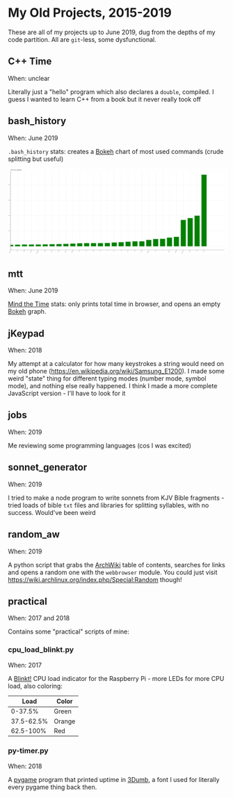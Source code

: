 # My Old Projects, 2015-2019

These are all of my projects up to June 2019, dug from the depths of my code partition. All are `git`-less, some dysfunctional.

## C++ Time

When: unclear

Literally just a "hello" program which also declares a `double`, compiled. I guess I wanted to learn C++ from a book but it never really took off

## bash_history

When: June 2019

`.bash_history` stats: creates a [Bokeh](https://bokeh.org/) chart of most used commands (crude splitting but useful)

![bash_history.png](bash_history.png)

## mtt

When: June 2019

[Mind the Time](https://addons.mozilla.org/en-US/firefox/addon/mind-the-time/) stats: only prints total time in browser, and opens an empty [Bokeh](https://bokeh.org/) graph.

## jKeypad

When: 2018

My attempt at a calculator for how many keystrokes a string would need on my old phone (https://en.wikipedia.org/wiki/Samsung_E1200). I made some weird "state" thing for different typing modes (number mode, symbol mode), and nothing else really happened. I think I made a more complete JavaScript version - I'll have to look for it

## jobs

When: 2019

Me reviewing some programming languages (cos I was excited)

## sonnet_generator

When: 2019

I tried to make a node program to write sonnets from KJV Bible fragments - tried loads of bible `txt` files and libraries for splitting syllables, with no success. Would've been weird

## random_aw

When: 2019

A python script that grabs the [ArchWiki](https://wiki.archlinux.org/) table of contents, searches for links and opens a random one with the `webbrowser` module. You could just visit https://wiki.archlinux.org/index.php/Special:Random though!

## practical

When: 2017 and 2018

Contains some "practical" scripts of mine:

### cpu_load_blinkt.py

When: 2017

A [Blinkt!](https://shop.pimoroni.com/products/blinkt) CPU load indicator for the Raspberry Pi - more LEDs for more CPU load, also coloring:

| Load       | Color
|------------|--------|
| 0-37.5%    | Green  |
| 37.5-62.5% | Orange |
| 62.5-100%  | Red    |

### py-timer.py

When: 2018

A [pygame](https://www.pygame.org/) program that printed uptime in [3Dumb](https://www.fontsquirrel.com/fonts/3Dumb), a font I used for literally every pygame thing back then.


